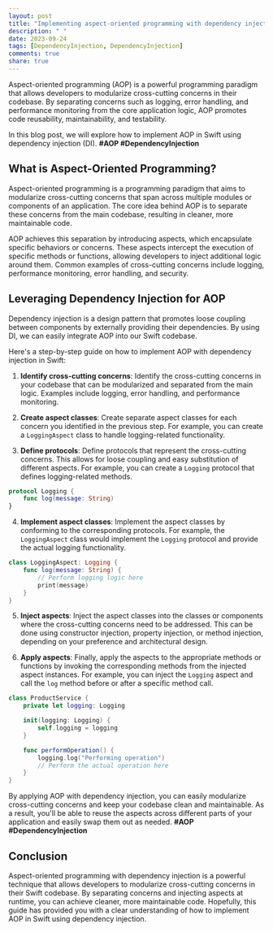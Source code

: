 ```yaml
---
layout: post
title: "Implementing aspect-oriented programming with dependency injection in Swift"
description: " "
date: 2023-09-24
tags: [DependencyInjection, DependencyInjection]
comments: true
share: true
---
```


Aspect-oriented programming (AOP) is a powerful programming paradigm that allows developers to modularize cross-cutting concerns in their codebase. By separating concerns such as logging, error handling, and performance monitoring from the core application logic, AOP promotes code reusability, maintainability, and testability.

In this blog post, we will explore how to implement AOP in Swift using dependency injection (DI). **#AOP #DependencyInjection**

## What is Aspect-Oriented Programming?

Aspect-oriented programming is a programming paradigm that aims to modularize cross-cutting concerns that span across multiple modules or components of an application. The core idea behind AOP is to separate these concerns from the main codebase, resulting in cleaner, more maintainable code.

AOP achieves this separation by introducing aspects, which encapsulate specific behaviors or concerns. These aspects intercept the execution of specific methods or functions, allowing developers to inject additional logic around them. Common examples of cross-cutting concerns include logging, performance monitoring, error handling, and security.

## Leveraging Dependency Injection for AOP

Dependency injection is a design pattern that promotes loose coupling between components by externally providing their dependencies. By using DI, we can easily integrate AOP into our Swift codebase.

Here's a step-by-step guide on how to implement AOP with dependency injection in Swift:

1. **Identify cross-cutting concerns**: Identify the cross-cutting concerns in your codebase that can be modularized and separated from the main logic. Examples include logging, error handling, and performance monitoring.

2. **Create aspect classes**: Create separate aspect classes for each concern you identified in the previous step. For example, you can create a `LoggingAspect` class to handle logging-related functionality.

3. **Define protocols**: Define protocols that represent the cross-cutting concerns. This allows for loose coupling and easy substitution of different aspects. For example, you can create a `Logging` protocol that defines logging-related methods.

```swift
protocol Logging {
    func log(message: String)
}
```

4. **Implement aspect classes**: Implement the aspect classes by conforming to the corresponding protocols. For example, the `LoggingAspect` class would implement the `Logging` protocol and provide the actual logging functionality.

```swift
class LoggingAspect: Logging {
    func log(message: String) {
        // Perform logging logic here
        print(message)
    }
}
```

5. **Inject aspects**: Inject the aspect classes into the classes or components where the cross-cutting concerns need to be addressed. This can be done using constructor injection, property injection, or method injection, depending on your preference and architectural design.

6. **Apply aspects**: Finally, apply the aspects to the appropriate methods or functions by invoking the corresponding methods from the injected aspect instances. For example, you can inject the `Logging` aspect and call the `log` method before or after a specific method call.

```swift
class ProductService {
    private let logging: Logging

    init(logging: Logging) {
        self.logging = logging
    }

    func performOperation() {
        logging.log("Performing operation")
        // Perform the actual operation here
    }
}
```

By applying AOP with dependency injection, you can easily modularize cross-cutting concerns and keep your codebase clean and maintainable. As a result, you'll be able to reuse the aspects across different parts of your application and easily swap them out as needed. **#AOP #DependencyInjection**

## Conclusion

Aspect-oriented programming with dependency injection is a powerful technique that allows developers to modularize cross-cutting concerns in their Swift codebase. By separating concerns and injecting aspects at runtime, you can achieve cleaner, more maintainable code. Hopefully, this guide has provided you with a clear understanding of how to implement AOP in Swift using dependency injection.